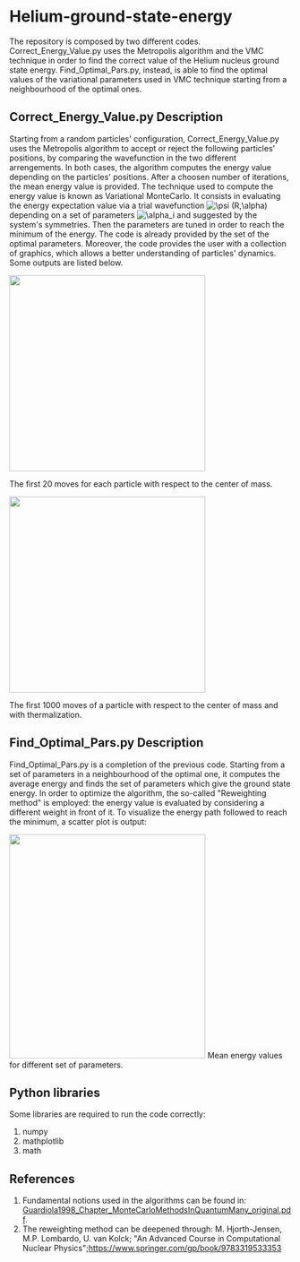# Helium-ground-state-energy
The repository is composed by two different codes. Correct_Energy_Value.py uses the Metropolis algorithm and the VMC technique in order to find the correct value of the Helium nucleus ground state energy. Find_Optimal_Pars.py, instead, is able to find the optimal values of the variational parameters used in VMC technique starting from a neighbourhood of the optimal ones.
## Correct_Energy_Value.py Description
Starting from a random particles' configuration, Correct_Energy_Value.py uses the Metropolis algorithm to accept or reject the following particles' positions, by comparing the wavefunction in the two different arrengements. In both cases, the algorithm computes the energy value depending on the particles' positions. After a choosen number of iterations, the mean energy value is provided.
The technique used to compute the energy value is known as Variational MonteCarlo. It consists in evaluating the energy expectation value via a trial wavefunction <img src="https://latex.codecogs.com/svg.image?\psi&space;(R,\alpha)" title="\psi (R,\alpha)" /> depending on a set of parameters <img src="https://latex.codecogs.com/svg.image?\alpha_i" title="\alpha_i" />  and suggested by the system's symmetries. Then the parameters are tuned in order to reach the minimum of the energy. The code is already provided by the set of the optimal parameters.
Moreover, the code provides the user with a collection of graphics, which allows a better understanding of particles' dynamics.
Some outputs are listed below.

<img src="https://user-images.githubusercontent.com/91092038/135464167-844e27be-1b84-419b-b871-3e3dc0f5a8ce.png" width="350" height="350">

The first 20 moves for each particle with respect to the center of mass.

<img src="https://user-images.githubusercontent.com/91092038/135464227-c74e794c-21c4-42f1-8f62-87ece0c4efb1.png" width="350" height="350">

The first 1000 moves of a particle with respect to the center of mass and with thermalization.


## Find_Optimal_Pars.py Description
Find_Optimal_Pars.py is a completion of the previous code. Starting from a set of parameters in a neighbourhood of the optimal one, it computes the average energy and finds the set of parameters which give the ground state energy. In order to optimize the algorithm, the so-called "Reweighting method" is employed: the energy value is evaluated by considering a different weight in front of it. To visualize the energy path followed to reach the minimum, a scatter plot is output:

<img src="https://user-images.githubusercontent.com/91092038/135468048-c7b54f5d-b74e-4abc-bb09-6474439b8266.png" width="350" height="400">
Mean energy values for different set of parameters.

## Python libraries

Some libraries are required to run the code correctly:
1. numpy
2. mathplotlib
3. math

## References
1. Fundamental notions used in the algorithms can be found in:
[Guardiola1998_Chapter_MonteCarloMethodsInQuantumMany_original.pdf](https://github.com/MattiaDamiaPaciarini/Helium-ground-state-energy/files/7231046/Guardiola1998_Chapter_MonteCarloMethodsInQuantumMany_original.pdf).
2. The reweighting method can be deepened through:
M. Hjorth-Jensen, M.P. Lombardo, U. van Kolck; "An Advanced Course in Computational Nuclear Physics";https://www.springer.com/gp/book/9783319533353
